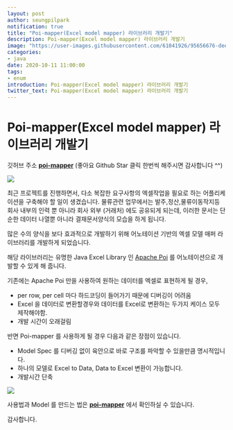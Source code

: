 ```yaml
---
layout: post
author: seungpilpark
notification: true
title: "Poi-mapper(Excel model mapper) 라이브러리 개발기"
description: Poi-mapper(Excel model mapper) 라이브러리 개발기
image: "https://user-images.githubusercontent.com/61041926/95656676-dee58000-0b4a-11eb-936e-3cc22d5a4432.png"
categories:
- java
date: 2020-10-11 11:00:00
tags:
- enum
introduction: Poi-mapper(Excel model mapper) 라이브러리 개발기
twitter_text: Poi-mapper(Excel model mapper) 라이브러리 개발기
---
```


# Poi-mapper(Excel model mapper) 라이브러리 개발기

깃허브 주소 **[poi-mapper](https://github.com/MegazoneDSG/poi-mapper)** (좋아요 Github Star 클릭 한번씩 해주시면 감사합니다 ^^)

![](https://user-images.githubusercontent.com/61041926/95656676-dee58000-0b4a-11eb-936e-3cc22d5a4432.png)

최근 프로젝트를 진행하면서, 다소 복잡한 요구사항의 엑셀작업을 필요로 하는 어플리케이션을 구축해야 할 일이 생겼습니다.
물류관련 업무에서는 발주,정산,물류이동작지등 회사 내부의 인력 뿐 아니라 회사 외부 (거래처) 에도 공유되게 되는데, 이러한 문서는 단순한 데이터 나열뿐 아니라 결재문서양식의 모습을 하게 됩니다.

많은 수의 양식을 보다 효과적으로 개발하기 위해 어노테이션 기반의 엑셀 모델 매퍼 라이브러리를 개발하게 되었습니다.

해당 라이브러리는 유명한 Java Excel Library 인 [Apache Poi](https://poi.apache.org/) 를 어노테이션으로 개발할 수 있게 해 줍니다.

기존에는 Apache Poi 만을 사용하여 원하는 데이터를 엑셀로 표현하게 될 경우,

- per row, per cell 마다 하드코딩이 들어가기 때문에 디버깅이 어려움
- Excel 을 데이터로 변환할경우와 데이터를 Excel로 변환하는 두가지 케이스 모두 제작해야함.
- 개발 시간이 오래걸림

반면 Poi-mapper 를 사용하게 될 경우 다음과 같은 장점이 있습니다.

- Model Spec 를 디버깅 없이 육안으로 바로 구조를 파악할 수 있을만큼 명시적입니다.
- 하나의 모델로 Excel to Data, Data to Excel 변환이 가능합니다.
- 개발시간 단축

![](https://user-images.githubusercontent.com/61041926/95668442-11c15f80-0baf-11eb-8e96-d1dd8abb9530.png)

사용법과 Model 를 만드는 법은 **[poi-mapper](https://github.com/MegazoneDSG/poi-mapper)** 에서 확인하실 수 있습니다.

감사합니다.

